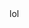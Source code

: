 <script src="https://code.jquery.com/jquery-3.7.0.min.js"></script>
<script>
        $().ready(function() {
       $("#text").html("Text added by jQuery code.");
    });
</script>
 
<div id="text">lol</div>
 